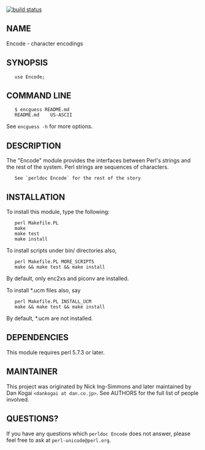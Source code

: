 [![build status](https://travis-ci.com/dankogai/p5-encode.svg)](http://travis-ci.com/dankogai/p5-encode)

## NAME

Encode - character encodings

## SYNOPSIS

       use Encode;

## COMMAND LINE

       $ encguess README.md
       README.md	US-ASCII

See `encguess -h` for more options.

## DESCRIPTION

The "Encode" module provides the interfaces between Perl's
strings and the rest of the system.  Perl strings are
sequences of characters.

       See `perldoc Encode` for the rest of the story

## INSTALLATION

To install this module, type the following:

       perl Makefile.PL
       make
       make test
       make install

To install scripts under bin/ directories also,

       perl Makefile.PL MORE_SCRIPTS
       make && make test && make install

By default, only enc2xs and piconv are installed.

To install *.ucm files also, say

       perl Makefile.PL INSTALL_UCM
       make && make test && make install

By default, *.ucm are not installed.

## DEPENDENCIES

This module requires perl 5.7.3 or later.

## MAINTAINER

This project was originated by Nick Ing-Simmons and later maintained by
Dan Kogai `<dankogai at dan.co.jp>`.  See AUTHORS for the full list of people
involved.

## QUESTIONS?

If you have any questions which `perldoc Encode` does not answer, please
feel free to ask at `perl-unicode@perl.org`.
